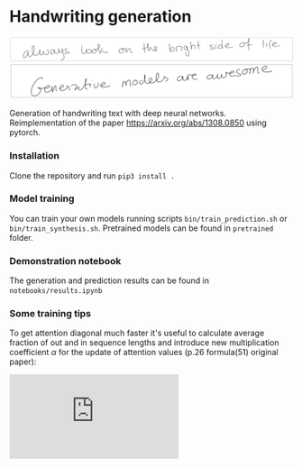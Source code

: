# Handwriting generation

![](data/always.png)
![](data/generative.png)


Generation of handwriting text with deep neural networks. Reimplementation of the paper https://arxiv.org/abs/1308.0850 
using pytorch.

### Installation

Clone the repository and run `pip3 install .` 

### Model training

You can train your own models running scripts `bin/train_prediction.sh` or `bin/train_synthesis.sh`.
Pretrained models can be found in `pretrained` folder.

### Demonstration notebook

The generation and prediction results can be found in `notebooks/results.ipynb`

### Some training tips

To get attention diagonal much faster it's useful to calculate average fraction of out and in sequence lengths and introduce new multiplication coefficient $\alpha$ for the update of
 attention values (p.26 formula(51) original paper):

![img](http://latex.codecogs.com/svg.latex?%5Ckappa_%7Bt%7D%3D%5Ckappa_%7Bt-1%7D%2B%5Calpha%2A%5Cexp%28%5Chat%5Ckappa_%7Bt%7D%29)